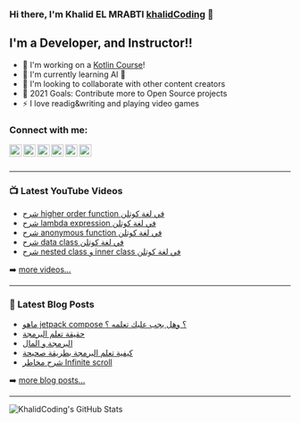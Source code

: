 ### Hi there, I'm Khalid EL MRABTI  [khalidCoding](https://khalidcoding.com/) 👋

## I'm a Developer, and Instructor!!

- 🔭 I'm working on a [Kotlin Course](https://www.youtube.com/watch?v=zC8IKtBlOrE&list=PLtRaTjjI0JHPyGv9D3sws5PejPtKZfEFh)!
- 🌱 I'm currently learning AI 🤣
- 👯 I'm looking to collaborate with other content creators
- 🥅 2021 Goals: Contribute more to Open Source projects
- ⚡ I love readig&writing and playing video games


### Connect with me:

[<img align="left" alt="khalidcoding.com" width="22px" src="https://khalidcoding.com/wp-content/uploads/2020/01/fav.png" />](https://khalidcoding.com/)
[<img align="left" alt="khalidcoding | YouTube" width="22px" src="https://cdn.jsdelivr.net/npm/simple-icons@v3/icons/youtube.svg" />](https://www.youtube.com/channel/UC63t6j4X8EjabArl2rtWlJQ)
[<img align="left" alt="khalidcoding | Twitter" width="22px" src="https://cdn.jsdelivr.net/npm/simple-icons@v3/icons/twitter.svg" />](https://twitter.com/KhalidCoding)
[<img align="left" alt="khalidcoding | Instagram" width="22px" src="https://cdn.jsdelivr.net/npm/simple-icons@v3/icons/facebook.svg" />](https://www.facebook.com/khalidcoding/)
[<img align="left" alt="khalidcoding | LinkedIn" width="22px" src="https://cdn.jsdelivr.net/npm/simple-icons@v3/icons/linkedin.svg" />](https://www.linkedin.com/in/khalid-el-mrabti/)
[<img align="left" alt="khalidcoding | Instagram" width="22px" src="https://cdn.jsdelivr.net/npm/simple-icons@v3/icons/instagram.svg" />](https://www.instagram.com/khalidelmrabti/)

<br />
<br />

---

### 📺 Latest YouTube Videos

<!-- YOUTUBE:START -->
- [شرح higher order function في لغة كوتلن](https://www.youtube.com/watch?v=xdki0MrRMFk)
- [شرح lambda expression في لغة كوتلن](https://www.youtube.com/watch?v=mbelKcgRyrI)
- [شرح anonymous function في لغة كوتلن](https://www.youtube.com/watch?v=myvOBEdEkCQ)
- [شرح data class في لغة كوتلن](https://www.youtube.com/watch?v=510wif99eek)
- [شرح nested class و inner class في لغة كوتلن](https://www.youtube.com/watch?v=gg_qJpTYMSU)
<!-- YOUTUBE:END -->

➡️ [more videos...](https://www.youtube.com/channel/UC63t6j4X8EjabArl2rtWlJQ)

---

### 📕 Latest Blog Posts

<!-- BLOG-POST-LIST:START -->
- [ماهو jetpack compose ؟ وهل يجب عليك تعلمه ؟](https://khalidcoding.com/%d9%85%d8%a7%d9%87%d9%88-jetpack-compose/)
- [حقيقة تعلم البرمجة](https://khalidcoding.com/%d8%ad%d9%82%d9%8a%d9%82%d8%a9-%d8%aa%d8%b9%d9%84%d9%85-%d8%a7%d9%84%d8%a8%d8%b1%d9%85%d8%ac%d8%a9/)
- [البرمجة و المال](https://khalidcoding.com/%d8%a7%d9%84%d8%a8%d8%b1%d9%85%d8%ac%d8%a9-%d9%88-%d8%a7%d9%84%d9%85%d8%a7%d9%84/)
- [كيفية تعلم البرمجة بطريقة صحيحة](https://khalidcoding.com/%d9%83%d9%8a%d9%81%d9%8a%d8%a9-%d8%aa%d8%b9%d9%84%d9%85-%d8%a7%d9%84%d8%a8%d8%b1%d9%85%d8%ac%d8%a9/)
- [شرح مخاطر Infinite scroll](https://khalidcoding.com/%d8%b4%d8%b1%d8%ad-%d9%85%d8%ae%d8%a7%d8%b7%d8%b1-infinite-scroll/)
<!-- BLOG-POST-LIST:END -->


➡️ [more blog posts...](https://khalidcoding.com/)

---


  <img align="left" alt="KhalidCoding's GitHub Stats" src="https://github-readme-stats.codestackr.vercel.app/api?username=KhalidCoding&show_icons=true&hide_border=true" />



[website]: https://khalidcoding.com/
[twitter]: https://twitter.com/KhalidCoding
[youtube]: https://www.youtube.com/channel/UC63t6j4X8EjabArl2rtWlJQ
[instagram]: https://www.instagram.com/khalidelmrabti/
[linkedin]: https://www.linkedin.com/in/khalid-el-mrabti/


